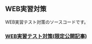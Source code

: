 ## WEB実習対策
WEB実習テスト対策のソースコードです。

### [WEB実習テスト対策(限定公開記事)](https://qiita.com/saba383810/private/6925ff86360e3df10965)

